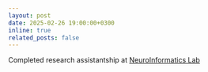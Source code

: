 ```yaml
---
layout: post
date: 2025-02-26 19:00:00+0300
inline: true
related_posts: false
---
```



Completed research assistantship at [NeuroInformatics Lab](https://tarotez.github.io/en/)